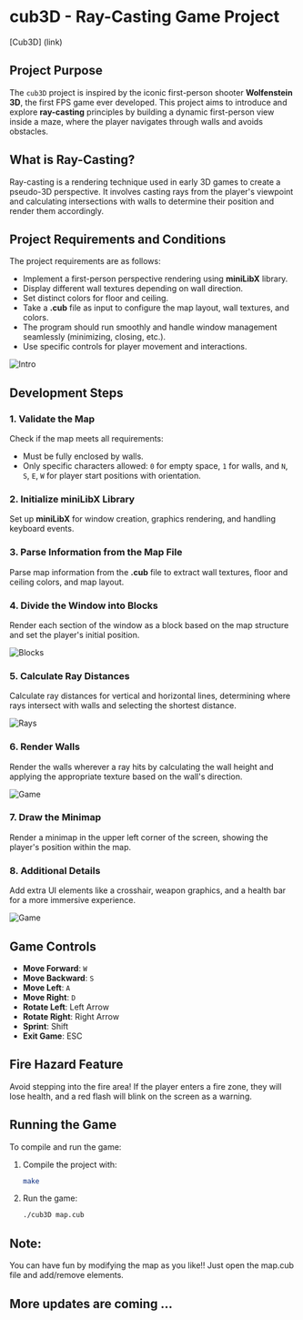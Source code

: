 # cub3D - Ray-Casting Game Project

[Cub3D] (link)

## Project Purpose
The `cub3D` project is inspired by the iconic first-person shooter **Wolfenstein 3D**, the first FPS game ever developed. This project aims to introduce and explore **ray-casting** principles by building a dynamic first-person view inside a maze, where the player navigates through walls and avoids obstacles.

## What is Ray-Casting?
Ray-casting is a rendering technique used in early 3D games to create a pseudo-3D perspective. It involves casting rays from the player's viewpoint and calculating intersections with walls to determine their position and render them accordingly.


## Project Requirements and Conditions
The project requirements are as follows:

- Implement a first-person perspective rendering using **miniLibX** library.
- Display different wall textures depending on wall direction.
- Set distinct colors for floor and ceiling.
- Take a **.cub** file as input to configure the map layout, wall textures, and colors.
- The program should run smoothly and handle window management seamlessly (minimizing, closing, etc.).
- Use specific controls for player movement and interactions.

![Intro](https://github.com/roma-sh/Cub3D/blob/master/textures/intro.png)

## Development Steps

### 1. Validate the Map
Check if the map meets all requirements:
- Must be fully enclosed by walls.
- Only specific characters allowed: `0` for empty space, `1` for walls, and `N`, `S`, `E`, `W` for player start positions with orientation.

### 2. Initialize miniLibX Library
Set up **miniLibX** for window creation, graphics rendering, and handling keyboard events.

### 3. Parse Information from the Map File
Parse map information from the **.cub** file to extract wall textures, floor and ceiling colors, and map layout.

### 4. Divide the Window into Blocks
Render each section of the window as a block based on the map structure and set the player's initial position.

![Blocks](https://github.com/roma-sh/Cub3D/blob/master/images/block.png)

### 5. Calculate Ray Distances
Calculate ray distances for vertical and horizontal lines, determining where rays intersect with walls and selecting the shortest distance.

![Rays](https://github.com/roma-sh/Cub3D/blob/master/images/raycasting.png)

### 6. Render Walls
Render the walls wherever a ray hits by calculating the wall height and applying the appropriate texture based on the wall's direction.

![Game](https://github.com/roma-sh/Cub3D/blob/master/images/game.png)

### 7. Draw the Minimap
Render a minimap in the upper left corner of the screen, showing the player's position within the map.

### 8. Additional Details
Add extra UI elements like a crosshair, weapon graphics, and a health bar for a more immersive experience.

![Game](https://github.com/roma-sh/Cub3D/blob/master/images/game_final.png)

## Game Controls
- **Move Forward**: `W`
- **Move Backward**: `S`
- **Move Left**: `A`
- **Move Right**: `D`
- **Rotate Left**: Left Arrow
- **Rotate Right**: Right Arrow
- **Sprint**: Shift
- **Exit Game**: ESC

## Fire Hazard Feature
Avoid stepping into the fire area! If the player enters a fire zone, they will lose health, and a red flash will blink on the screen as a warning.

## Running the Game
To compile and run the game:

1. Compile the project with:
   ```bash
   make
   ```
2. Run the game:
   ```bash
   ./cub3D map.cub
   ```

## Note:
You can have fun by modifying the map as you like!!
Just open the map.cub file and add/remove elements.

## More updates are coming ...
